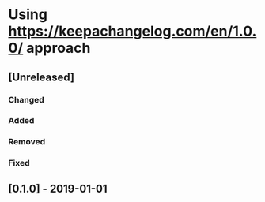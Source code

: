 # Using https://keepachangelog.com/en/1.0.0/ approach

## [Unreleased]

### Changed

### Added

### Removed

### Fixed


## [0.1.0] - 2019-01-01

